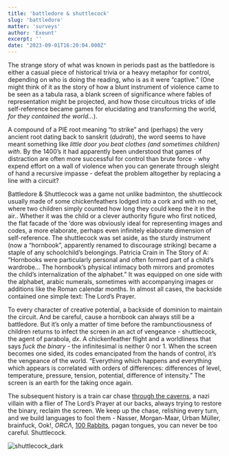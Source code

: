 ```yaml
---
title: 'battledore & shuttlecock'
slug: 'battledore'
matter: 'surveys'
author: 'Exeunt'
excerpt: ''
date: "2023-09-01T16:20:04.000Z"
---
```


The strange story of what was known in periods past as the battledore is either a casual piece of historical trivia or a heavy metaphor for control, depending on who is doing the reading, who is as it were “captive.” (One might think of it as the story of how a blunt instrument of violence came to be seen as a tabula rasa, a blank screen of significance where fables of representation might be projected, and how those circuitous tricks of idle self-reference became games for elucidating and transforming the world, *for they contained the world…*). 

A compound of a PIE root meaning “to strike” and (perhaps) the very ancient root dating back to sanskrit (*duárah*), the word seems to have meant something like *little door you beat clothes (and sometimes children) with*. By the 1400’s it had apparently been understood that games of distraction are often more successful for control than brute force - why expend effort on a wall of violence when you can generate through sleight of hand a recursive impasse - defeat the problem altogether by replacing a line with a circuit? 

Battledore & Shuttlecock was a game not unlike badminton, the shuttlecock usually made of some chickenfeathers lodged into a cork and with no net, where two children simply counted how long they could keep the it in the air.. Whether it was the child or a clever authority figure who first noticed, the flat facade of the ‘dore was obviously ideal for representing images and codes, a more elaborate, perhaps even infinitely elaborate dimension of self-reference. The shuttlecock was set aside, as the sturdy instrument (now a “hornbook”, apparently renamed to discourage striking) became a staple of any schoolchild’s belongings.  Patricia Crain in The Story of A: “Hornbooks were particularly personal and often formed part of a child’s wardrobe… The hornbook’s physical intimacy both mirrors and promotes the child’s internalization of the alphabet.” It was equipped on one side with the alphabet, arabic numerals, sometimes with accompanying images or additions like the Roman calendar months. In almost all cases, the backside contained one simple text: The Lord’s Prayer.  

To every character of creative potential, a backside of dominion to maintain the circuit. And be careful, cause a hornbook can always still be a battledore. But it’s only a matter of time before the rambunctiousness of children returns to infect the screen in an act of vengeance - shuttlecock, the agent of parabola, *dx*. A chickenfeather flight and a worldliness that says *fuck the binary* - the infinitesimal is neither 0 nor 1. When the screen becomes one sided, its codes emancipated from the hands of control, it’s the vengeance of the world. “Everything which happens and everything which appears is correlated with orders of differences: differences of level, temperature, pressure, tension, potential, difference of intensity.” The screen is an earth for the taking once again.

The subsequent history is a train car chase [through the caverns](https://archive.org/details/gravitysrainbow00pync_0), a nazi villain with a flier of The Lord’s Prayer at our backs, always trying to restore the binary, reclaim the screen. We keep up the chase,  relishing every turn, and we build languages to fool them - Nasser, Morgan-Maar, Urban Müller, brainfuck, Ook!, *ORCΛ*, [100 Rabbits](https://100r.co/), pagan tongues, you can never be too careful. Shuttlecock.

![shuttlecock_dark](https://github.com/oovg/the-open-template/assets/90937997/37175266-7c1f-4e5f-86e0-2865ba1fd97b)


